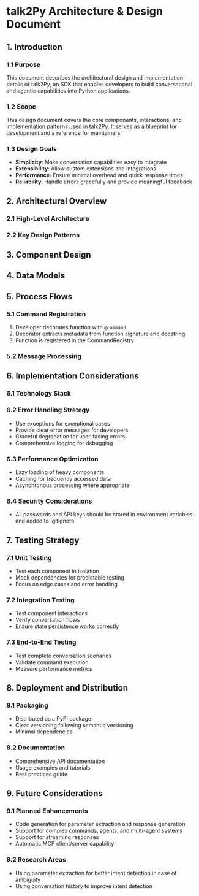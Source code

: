 # talk2Py Architecture & Design Document

## 1. Introduction

### 1.1 Purpose
This document describes the architectural design and implementation details of talk2Py, an SDK that enables developers to build conversational and agentic capabilities into Python applications.

### 1.2 Scope
This design document covers the core components, interactions, and implementation patterns used in talk2Py. It serves as a blueprint for development and a reference for maintainers.

### 1.3 Design Goals
- **Simplicity**: Make conversation capabilities easy to integrate
- **Extensibility**: Allow custom extensions and integrations
- **Performance**: Ensure minimal overhead and quick response times
- **Reliability**: Handle errors gracefully and provide meaningful feedback

## 2. Architectural Overview

### 2.1 High-Level Architecture

### 2.2 Key Design Patterns

## 3. Component Design

## 4. Data Models

## 5. Process Flows

### 5.1 Command Registration
1. Developer decorates function with `@command`
2. Decorator extracts metadata from function signature and docstring
3. Function is registered in the CommandRegistry

### 5.2 Message Processing


## 6. Implementation Considerations

### 6.1 Technology Stack

### 6.2 Error Handling Strategy
- Use exceptions for exceptional cases
- Provide clear error messages for developers
- Graceful degradation for user-facing errors
- Comprehensive logging for debugging

### 6.3 Performance Optimization
- Lazy loading of heavy components
- Caching for frequently accessed data
- Asynchronous processing where appropriate

### 6.4 Security Considerations
- All passwords and API keys should be stored in environment variables and added to .gitignore

## 7. Testing Strategy

### 7.1 Unit Testing
- Test each component in isolation
- Mock dependencies for predictable testing
- Focus on edge cases and error handling

### 7.2 Integration Testing
- Test component interactions
- Verify conversation flows
- Ensure state persistence works correctly

### 7.3 End-to-End Testing
- Test complete conversation scenarios
- Validate command execution
- Measure performance metrics

## 8. Deployment and Distribution

### 8.1 Packaging
- Distributed as a PyPI package
- Clear versioning following semantic versioning
- Minimal dependencies

### 8.2 Documentation
- Comprehensive API documentation
- Usage examples and tutorials
- Best practices guide

## 9. Future Considerations

### 9.1 Planned Enhancements
- Code generation for parameter extraction and response generation
- Support for complex commands, agents, and multi-agent systems
- Support for streaming responses
- Automatic MCP client/server capability

### 9.2 Research Areas
- Using parameter extraction for better intent detection in case of ambiguity
- Using conversation history to improve intent detection
